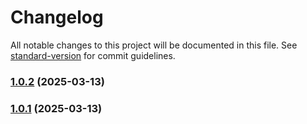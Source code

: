 # Changelog

All notable changes to this project will be documented in this file. See [standard-version](https://github.com/conventional-changelog/standard-version) for commit guidelines.

### [1.0.2](https://github.com/slavahatnuke/typex-research/compare/v1.0.10...v1.0.2) (2025-03-13)

### [1.0.1](https://github.com/slavahatnuke/typex-research/compare/v1.0.10...v1.0.1) (2025-03-13)
